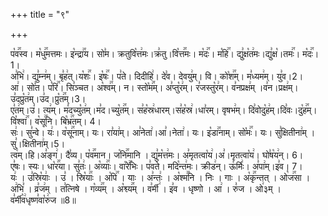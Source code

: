 +++
title = "९"

+++


  
प꣡व꣢꣯स्व। म꣡धु꣢꣯मत्तमः। इ꣡न्द्रा꣢꣯य। सो꣣म। क्रतुवि꣡त्त꣢मः।क्र꣣तु।वि꣡त्त꣢꣯मः। म꣡दः꣢꣯। म꣡हि꣢꣯। द्यु꣣क्ष꣡त꣢मः।द्यु꣣क्ष꣡।तमः꣢꣯। म꣡दः꣢꣯। 1।  
अ꣣भि꣢। द्यु꣣म्न꣢म्। बृ꣣ह꣢त्।य꣡शः꣢꣯। इ꣡षः꣢꣯। प꣣ते। दिदीहि꣢। दे꣣व। देवयु꣢म्। वि। को꣡श꣢꣯म्। म꣣ध्यम꣢म्। यु꣣व।2।  
आ꣢। सो꣣त। प꣡रि꣢꣯। सि꣣ञ्चत। अ꣡श्व꣢꣯म्। न। स्तो꣡म꣢꣯म्। अ꣣प्तु꣡र꣢म्। र꣣जस्तु꣡र꣢म्। व꣣नप्रक्ष꣢म् ।व꣣न।प्रक्ष꣢म्। उ꣣दप्रु꣡त꣢म्।उ꣣द।प्रु꣡त꣢꣯म्।3।  
ए꣣त꣢म्।उ꣣। त्य꣢म्। म꣣दच्यु꣡त꣢म्।म꣣द।च्यु꣡त꣢꣯म्। स꣣ह꣡स्र꣢धारम्।स꣣ह꣡स्र꣢।धा꣣रम्। वृषभ꣢म्। दि꣣वोदु꣡ह꣢म्।दि꣣वः।दु꣡ह꣢꣯म्। वि꣡श्वा꣢꣯। व꣡सू꣢꣯नि। बि꣡भ्र꣢꣯तम्। 4।  
सः꣢। सु꣣न्वे। यः꣢। व꣡सू꣢꣯नाम्। यः। रा꣣या꣢म्। आ꣣नेता꣢।आ꣣।नेता꣢। यः। इ꣡डा꣢꣯नाम्। सो꣡मः꣢꣯। यः। सु꣣क्षितीना꣢म् ।सु꣣।क्षितीना꣢म्।5।  
त्व꣢म्।हि।अ꣣ङ्ग꣢। दै꣣व्य। प꣡व꣢꣯मान। ज꣡नि꣢꣯मानि । द्यु꣣म꣡त्त꣢मः। अ꣣मृतत्वा꣡य꣢।अ꣣।मृतत्वा꣡य꣢। घो꣣ष꣡य꣢न्। 6।  
ए꣣षः। स्यः। धा꣡र꣢꣯या। सु꣣तः꣢। अ꣡व्याः꣢꣯। वा꣡रे꣢꣯भिः। प꣣वते। मदि꣡न्त꣢मः। क्रीड꣢न्। ऊ꣣र्मिः꣢। अ꣣पा꣢म्।इ꣣व। 7।  
यः꣢ । उ꣣स्रि꣡याः꣢ । उ꣣ । स्रि꣡याः꣢꣯ । अ꣡पि꣢꣯ । याः । अ꣣न्तः꣢ । अ꣡श्म꣢꣯नि । निः । गाः । अ꣡कृ꣢꣯न्तत् । ओ꣡ज꣢꣯सा । अ꣢भि꣣ । व्र꣣ज꣢म् । त꣣त्निषे । ग꣡व्य꣢꣯म् । अ꣡श्व्य꣢꣯म् । व꣣र्मी꣢ । इ꣣व । धृष्णो । आ꣢ । रु꣣ज । ओ꣢३म् । व꣣र्मी꣡व꣢धृष्ण꣣वा꣡रु꣢ज ॥8॥ 
